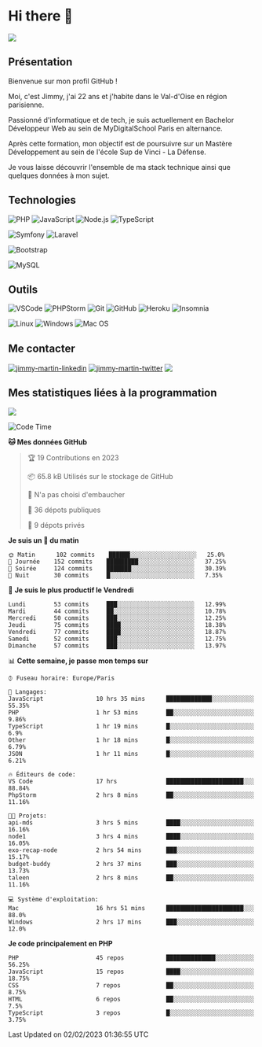 # Hi there 👋

![](https://komarev.com/ghpvc/?username=jimmy-martin&color=1a1b27)

<!--
**jimmy-martin/jimmy-martin** is a ✨ _special_ ✨ repository because its `README.md` (this file) appears on your GitHub profile.

Here are some ideas to get you started:

- 🔭 I’m currently working on ...
- 🌱 I’m currently learning ...
- 👯 I’m looking to collaborate on ...
- 🤔 I’m looking for help with ...
- 💬 Ask me about ...
- 📫 How to reach me: ...
- 😄 Pronouns: ...
- ⚡ Fun fact: ...
-->

## Présentation

Bienvenue sur mon profil GitHub !

Moi, c'est Jimmy, j'ai 22 ans et j'habite dans le Val-d'Oise en région parisienne.

Passionné d'informatique et de tech, je suis actuellement en Bachelor Développeur Web au sein de MyDigitalSchool Paris en alternance.

Après cette formation, mon objectif est de poursuivre sur un Mastère Développement au sein de l'école Sup de Vinci - La Défense.

Je vous laisse découvrir l'ensemble de ma stack technique ainsi que quelques données à mon sujet.

## Technologies

<div>

![PHP](https://img.shields.io/badge/PHP-777BB4?style=for-the-badge&logo=php&logoColor=white) ![JavaScript](https://img.shields.io/badge/JavaScript-F7DF1E?style=for-the-badge&logo=javascript&logoColor=black) ![Node.js](https://img.shields.io/badge/Node.js-43853D?style=for-the-badge&logo=node.js&logoColor=white) ![TypeScript](https://img.shields.io/badge/TypeScript-007ACC?style=for-the-badge&logo=typescript&logoColor=white)

</div>
<div>

![Symfony](https://img.shields.io/badge/Symfony-092E20?style=for-the-badge&logo=symfony&logoColor=white) ![Laravel](https://img.shields.io/badge/Laravel-FF2D20?style=for-the-badge&logo=laravel&logoColor=white)

</div>
<div>

![Bootstrap](https://img.shields.io/badge/Bootstrap-563D7C?style=for-the-badge&logo=bootstrap&logoColor=white)

</div>
<div>

![MySQL](https://img.shields.io/badge/MySQL-4479A1?style=for-the-badge&logo=mysql&logoColor=white)

</div>

## Outils

![VSCode](https://img.shields.io/badge/VSCode-007ACC?style=for-the-badge&logo=visual-studio-code&logoColor=white)
![PHPStorm](http://img.shields.io/badge/-PHPStorm-181717?style=for-the-badge&logo=phpstorm&logoColor=white)
![Git](https://img.shields.io/badge/Git-E44C30?style=for-the-badge&logo=git&logoColor=white)
![GitHub](https://img.shields.io/badge/GitHub-100000?style=for-the-badge&logo=github&logoColor=white)
![Heroku](https://img.shields.io/badge/Heroku-6762a6?style=for-the-badge&logo=heroku&logoColor=white)
![Insomnia](https://img.shields.io/badge/Insomnia-5600cd?style=for-the-badge&logo=insomnia&logoColor=white)

![Linux](https://img.shields.io/badge/Linux-FCC624?style=for-the-badge&logo=linux&logoColor=white)
![Windows](https://img.shields.io/badge/Windows-0078D6?style=for-the-badge&logo=windows&logoColor=white)
![Mac OS](https://img.shields.io/badge/mac%20os-000000?style=for-the-badge&logo=apple&logoColor=white)

## Me contacter

<p>
<a href="https://www.linkedin.com/in/jimmy-martin-dev/" target="blank"><img align="center" src="https://img.shields.io/badge/-LinkedIn-0077B5?style=for-the-badge&logo=Linkedin&logoColor=white&link=https://www.linkedin.com/in/jimmy-martin-dev/" alt="jimmy-martin-linkedin"/></a>
<a href="https://twitter.com/jimmydev_" target="blank"><img align="center" src="https://img.shields.io/badge/-Twitter-1DA1F2?style=for-the-badge&logo=Twitter&logoColor=white&link=https://twitter.com/jimmydev_" alt="jimmy-martin-twitter"/></a>
 <a href="mailto:jimmy.martin952@gmail.com" target="blank"><img align="center" src="https://img.shields.io/badge/gmail-D14836?style=for-the-badge&logo=gmail&logoColor=white" /></a>
</p>

## Mes statistiques liées à la programmation

<a href="https://github-readme-stats.vercel.app/api/top-langs/?username=jimmy-martin&layout=compact">
  <img align="center" src="https://github-readme-stats.vercel.app/api/top-langs/?username=jimmy-martin&layout=compact"/>
</a>



<!--START_SECTION:waka-->
![Code Time](http://img.shields.io/badge/Code%20Time-1%2C452%20hrs-blue)

**🐱 Mes données GitHub** 

> 🏆 19 Contributions en 2023
 > 
> 📦 65.8 kB Utilisés sur le stockage de GitHub 
 > 
> 🚫 N'a pas choisi d'embaucher
 > 
> 📜 36 dépots publiques 
 > 
> 🔑 9 dépots privés  
 > 
**Je suis un 🐤 du matin** 

```text
🌞 Matin      102 commits    ██████░░░░░░░░░░░░░░░░░░░   25.0% 
🌆 Journée    152 commits    █████████░░░░░░░░░░░░░░░░   37.25% 
🌃 Soirée     124 commits    ███████░░░░░░░░░░░░░░░░░░   30.39% 
🌙 Nuit       30 commits     █░░░░░░░░░░░░░░░░░░░░░░░░   7.35%

```
📅 **Je suis le plus productif le Vendredi** 

```text
Lundi        53 commits     ███░░░░░░░░░░░░░░░░░░░░░░   12.99% 
Mardi        44 commits     ██░░░░░░░░░░░░░░░░░░░░░░░   10.78% 
Mercredi     50 commits     ███░░░░░░░░░░░░░░░░░░░░░░   12.25% 
Jeudi        75 commits     ████░░░░░░░░░░░░░░░░░░░░░   18.38% 
Vendredi     77 commits     ████░░░░░░░░░░░░░░░░░░░░░   18.87% 
Samedi       52 commits     ███░░░░░░░░░░░░░░░░░░░░░░   12.75% 
Dimanche     57 commits     ███░░░░░░░░░░░░░░░░░░░░░░   13.97%

```


📊 **Cette semaine, je passe mon temps sur** 

```text
⌚︎ Fuseau horaire: Europe/Paris

💬 Langages: 
JavaScript               10 hrs 35 mins      █████████████░░░░░░░░░░░░   55.35% 
PHP                      1 hr 53 mins        ██░░░░░░░░░░░░░░░░░░░░░░░   9.86% 
TypeScript               1 hr 19 mins        █░░░░░░░░░░░░░░░░░░░░░░░░   6.9% 
Other                    1 hr 18 mins        █░░░░░░░░░░░░░░░░░░░░░░░░   6.79% 
JSON                     1 hr 11 mins        █░░░░░░░░░░░░░░░░░░░░░░░░   6.21%

🔥 Éditeurs de code: 
VS Code                  17 hrs              ██████████████████████░░░   88.84% 
PhpStorm                 2 hrs 8 mins        ██░░░░░░░░░░░░░░░░░░░░░░░   11.16%

🐱‍💻 Projets: 
api-mds                  3 hrs 5 mins        ████░░░░░░░░░░░░░░░░░░░░░   16.16% 
node1                    3 hrs 4 mins        ████░░░░░░░░░░░░░░░░░░░░░   16.05% 
exo-recap-node           2 hrs 54 mins       ███░░░░░░░░░░░░░░░░░░░░░░   15.17% 
budget-buddy             2 hrs 37 mins       ███░░░░░░░░░░░░░░░░░░░░░░   13.73% 
taleen                   2 hrs 8 mins        ██░░░░░░░░░░░░░░░░░░░░░░░   11.16%

💻 Système d'exploitation: 
Mac                      16 hrs 51 mins      ██████████████████████░░░   88.0% 
Windows                  2 hrs 17 mins       ███░░░░░░░░░░░░░░░░░░░░░░   12.0%

```

**Je code principalement en PHP** 

```text
PHP                      45 repos            ██████████████░░░░░░░░░░░   56.25% 
JavaScript               15 repos            ████░░░░░░░░░░░░░░░░░░░░░   18.75% 
CSS                      7 repos             ██░░░░░░░░░░░░░░░░░░░░░░░   8.75% 
HTML                     6 repos             ██░░░░░░░░░░░░░░░░░░░░░░░   7.5% 
TypeScript               3 repos             █░░░░░░░░░░░░░░░░░░░░░░░░   3.75%

```



 Last Updated on 02/02/2023 01:36:55 UTC
<!--END_SECTION:waka-->


